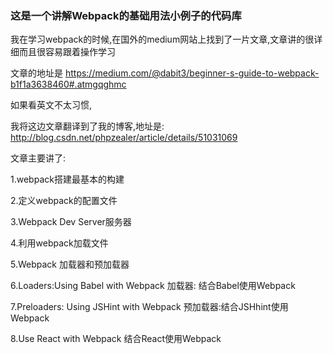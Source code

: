 ###  这是一个讲解Webpack的基础用法小例子的代码库
我在学习webpack的时候,在国外的medium网站上找到了一片文章,文章讲的很详细而且很容易跟着操作学习

文章的地址是 https://medium.com/@dabit3/beginner-s-guide-to-webpack-b1f1a3638460#.atmgqghmc

如果看英文不太习惯,

我将这边文章翻译到了我的博客,地址是: http://blog.csdn.net/phpzealer/article/details/51031069

文章主要讲了:

1.webpack搭建最基本的构建

2.定义webpack的配置文件

3.Webpack Dev Server服务器

4.利用webpack加载文件

5.Webpack 加载器和预加载器

6.Loaders:Using Babel with Webpack 加载器: 结合Babel使用Webpack

7.Preloaders: Using JSHint with Webpack 预加载器:结合JSHhint使用Webpack

8.Use React with Webpack 结合React使用Webpack 


